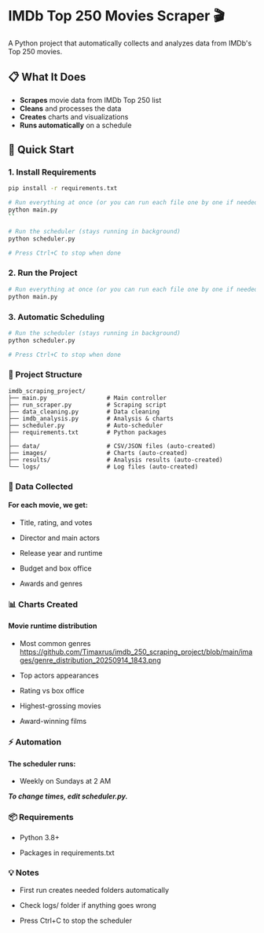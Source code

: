 # IMDb Top 250 Movies Scraper 🎬

A Python project that automatically collects and analyzes data from IMDb's Top 250 movies.

## 📋 What It Does

- **Scrapes** movie data from IMDb Top 250 list
- **Cleans** and processes the data  
- **Creates** charts and visualizations
- **Runs automatically** on a schedule

## 🚀 Quick Start

### 1. Install Requirements
```bash
pip install -r requirements.txt

# Run everything at once (or you can run each file one by one if needed)
python main.py
``

# Run the scheduler (stays running in background)
python scheduler.py

# Press Ctrl+C to stop when done
```

### 2. Run the Project
```bash
# Run everything at once (or you can run each file one by one if needed)
python main.py
```

### 3. Automatic Scheduling

``` bash
# Run the scheduler (stays running in background)
python scheduler.py

# Press Ctrl+C to stop when done
```
### 📁 Project Structure

```
imdb_scraping_project/
├── main.py                 # Main controller
├── run_scraper.py          # Scraping script
├── data_cleaning.py        # Data cleaning
├── imdb_analysis.py        # Analysis & charts
├── scheduler.py            # Auto-scheduler
├── requirements.txt        # Python packages
│
├── data/                   # CSV/JSON files (auto-created)
├── images/                 # Charts (auto-created)
├── results/                # Analysis results (auto-created)
└── logs/                   # Log files (auto-created)
```

### 🎯 Data Collected

#### For each movie, we get:

- Title, rating, and votes

- Director and main actors

- Release year and runtime

- Budget and box office

- Awards and genres

### 📊 Charts Created
#### Movie runtime distribution

- Most common genres
https://github.com/Timaxrus/imdb_250_scraping_project/blob/main/images/genre_distribution_20250914_1843.png

- Top actors appearances

- Rating vs box office

- Highest-grossing movies

- Award-winning films

### ⚡ Automation
#### The scheduler runs:

- Weekly on Sundays at 2 AM

***To change times, edit scheduler.py.***

### 📦 Requirements
- Python 3.8+

- Packages in requirements.txt

### 💡 Notes
- First run creates needed folders automatically

- Check logs/ folder if anything goes wrong

- Press Ctrl+C to stop the scheduler
